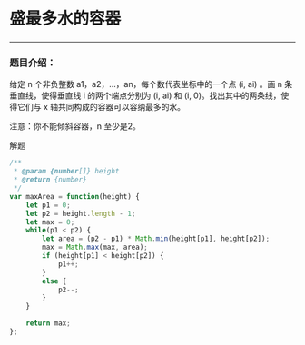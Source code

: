 # 盛最多水的容器
###
----

### 题目介绍：


给定 n 个非负整数 a1，a2，...，an，每个数代表坐标中的一个点 (i, ai) 。画 n 条垂直线，使得垂直线 i 的两个端点分别为 (i, ai) 和 (i, 0)。找出其中的两条线，使得它们与 x 轴共同构成的容器可以容纳最多的水。

注意：你不能倾斜容器，n 至少是2。

解题

```js
/**
 * @param {number[]} height
 * @return {number}
 */
var maxArea = function(height) {
    let p1 = 0;
    let p2 = height.length - 1;
    let max = 0;
    while(p1 < p2) {
        let area = (p2 - p1) * Math.min(height[p1], height[p2]);
        max = Math.max(max, area);
        if (height[p1] < height[p2]) {
            p1++;
        }
        else {
            p2--;
        }
    }
   
    return max;
};
```
